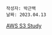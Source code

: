 ```
작성자: 박근백
날짜: 2023.04.13
```

[AWS S3 Study](https://apricot-pincushion-906.notion.site/aws-s3-65bed791afff4ed8bdfc9f04e7f2121a)
